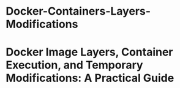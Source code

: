 # Docker-Containers-Layers-Modifications
# Docker Image Layers, Container Execution, and Temporary Modifications: A Practical Guide
